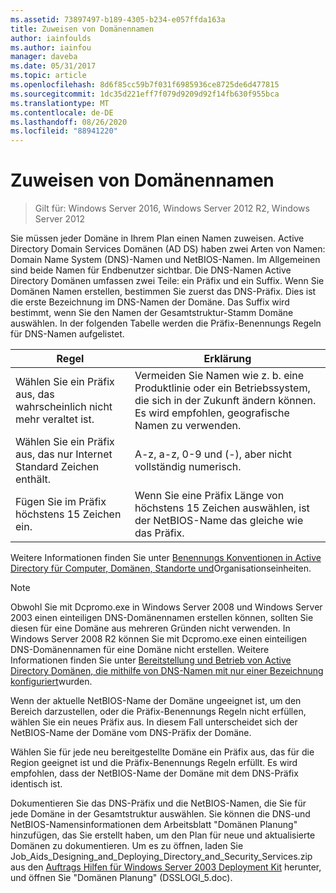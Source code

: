 ```yaml
---
ms.assetid: 73897497-b189-4305-b234-e057ffda163a
title: Zuweisen von Domänennamen
author: iainfoulds
ms.author: iainfou
manager: daveba
ms.date: 05/31/2017
ms.topic: article
ms.openlocfilehash: 8d6f85cc59b7f031f6985936ce8725de6d477815
ms.sourcegitcommit: 1dc35d221eff7f079d9209d92f14fb630f955bca
ms.translationtype: MT
ms.contentlocale: de-DE
ms.lasthandoff: 08/26/2020
ms.locfileid: "88941220"
---
```

# <a name="assigning-domain-names"></a>Zuweisen von Domänennamen

> Gilt für: Windows Server 2016, Windows Server 2012 R2, Windows Server 2012

Sie müssen jeder Domäne in Ihrem Plan einen Namen zuweisen. Active Directory Domain Services Domänen (AD DS) haben zwei Arten von Namen: Domain Name System (DNS)-Namen und NetBIOS-Namen. Im Allgemeinen sind beide Namen für Endbenutzer sichtbar. Die DNS-Namen Active Directory Domänen umfassen zwei Teile: ein Präfix und ein Suffix. Wenn Sie Domänen Namen erstellen, bestimmen Sie zuerst das DNS-Präfix. Dies ist die erste Bezeichnung im DNS-Namen der Domäne. Das Suffix wird bestimmt, wenn Sie den Namen der Gesamtstruktur-Stamm Domäne auswählen. In der folgenden Tabelle werden die Präfix-Benennungs Regeln für DNS-Namen aufgelistet.

|Regel|Erklärung|
|--------|---------------|
|Wählen Sie ein Präfix aus, das wahrscheinlich nicht mehr veraltet ist.|Vermeiden Sie Namen wie z. b. eine Produktlinie oder ein Betriebssystem, die sich in der Zukunft ändern können. Es wird empfohlen, geografische Namen zu verwenden.|
|Wählen Sie ein Präfix aus, das nur Internet Standard Zeichen enthält.|A-z, a-z, 0-9 und (-), aber nicht vollständig numerisch.|
|Fügen Sie im Präfix höchstens 15 Zeichen ein.|Wenn Sie eine Präfix Länge von höchstens 15 Zeichen auswählen, ist der NetBIOS-Name das gleiche wie das Präfix.|

Weitere Informationen finden Sie unter [Benennungs Konventionen in Active Directory für Computer, Domänen, Standorte und](https://support.microsoft.com/help/909264/)Organisationseinheiten.

> [!NOTE]
> Obwohl Sie mit Dcpromo.exe in Windows Server 2008 und Windows Server 2003 einen einteiligen DNS-Domänennamen erstellen können, sollten Sie diesen für eine Domäne aus mehreren Gründen nicht verwenden. In Windows Server 2008 R2 können Sie mit Dcpromo.exe einen einteiligen DNS-Domänennamen für eine Domäne nicht erstellen. Weitere Informationen finden Sie unter [Bereitstellung und Betrieb von Active Directory Domänen, die mithilfe von DNS-Namen mit nur einer Bezeichnung konfiguriert](https://support.microsoft.com/help/300684/)wurden.

Wenn der aktuelle NetBIOS-Name der Domäne ungeeignet ist, um den Bereich darzustellen, oder die Präfix-Benennungs Regeln nicht erfüllen, wählen Sie ein neues Präfix aus. In diesem Fall unterscheidet sich der NetBIOS-Name der Domäne vom DNS-Präfix der Domäne.

Wählen Sie für jede neu bereitgestellte Domäne ein Präfix aus, das für die Region geeignet ist und die Präfix-Benennungs Regeln erfüllt. Es wird empfohlen, dass der NetBIOS-Name der Domäne mit dem DNS-Präfix identisch ist.

Dokumentieren Sie das DNS-Präfix und die NetBIOS-Namen, die Sie für jede Domäne in der Gesamtstruktur auswählen. Sie können die DNS-und NetBIOS-Namensinformationen dem Arbeitsblatt "Domänen Planung" hinzufügen, das Sie erstellt haben, um den Plan für neue und aktualisierte Domänen zu dokumentieren. Um es zu öffnen, laden Sie Job_Aids_Designing_and_Deploying_Directory_and_Security_Services.zip aus den [Auftrags Hilfen für Windows Server 2003 Deployment Kit](https://microsoft.com/download/details.aspx?id=9608) herunter, und öffnen Sie "Domänen Planung" (DSSLOGI_5.doc).
